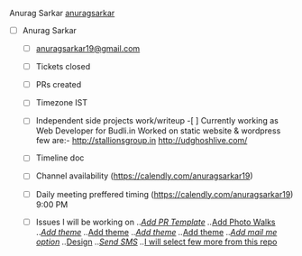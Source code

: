 Anurag Sarkar [anuragsarkar](https://github.com/anuragsarkar/Internship/new/intern)
- [ ] Anurag Sarkar

     - [ ] anuragsarkar19@gmail.com
     - [ ] Tickets closed
     - [ ] PRs created
     - [ ] Timezone
            IST
     - [ ] Independent side projects work/writeup
            -[ ] Currently working as Web Developer for Budli.in Worked on static website & wordpress few are:- 
            http://stallionsgroup.in
            http://udghoshlive.com/
     - [ ] Timeline doc
     - [ ] Channel availability 
            (https://calendly.com/anuragsarkar19)
     - [ ] Daily meeting preffered timing
            (https://calendly.com/anuragsarkar19) 9:00 PM
     - [ ]  Issues I will be working on
            ..*[Add PR Template](https://github.com/tapaswenipathak/Photography-Competitions/issues/8)
            ..*[Add Photo Walks](https://github.com/tapaswenipathak/Photography-Competitions/issues/11)
            ..*[Add theme](https://github.com/tapaswenipathak/Photography-Competitions/issues/6)
            ..*[Add theme](https://github.com/tapaswenipathak/Research-Paper-Publications/issues/11)
            ..*[Add theme](https://github.com/tapaswenipathak/Women-Communities/issues/22)
            ..*[Add theme](https://github.com/tapaswenipathak/Scholarships-STEM/issues/9)
            ..*[Add mail me option](https://github.com/tapaswenipathak/Scholarships-STEM/issues/8)
            ..*[Design](https://github.com/tapaswenipathak/Internship-project-tasks/issues/5)
            ..*[Send SMS](https://github.com/tapaswenipathak/Internship-project-tasks/issues/3)
            ..*[I will select few more from this repo](https://github.com/tapaswenipathak/Internship-project-tasks/issues)       
            
